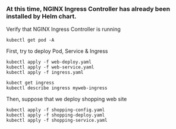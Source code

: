 ### At this time, NGINX Ingress Controller has already been installed by Helm chart.
Verify that NGINX Ingress Controller is running
```
kubectl get pod -A
```

First, try to deploy Pod, Service & Ingress
```
kubectl apply -f web-deploy.yaml
kubectl apply -f web-service.yaml
kubectl apply -f ingress.yaml

kubect get ingress
kubectl describe ingress myweb-ingress
```

Then, suppose that we deploy shopping  web site
```
kubectl apply -f shopping-config.yaml
kubectl apply -f shopping-deploy.yaml
kubectl apply -f shopping-service.yaml
```
